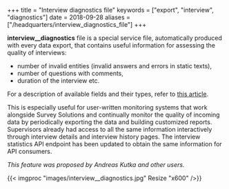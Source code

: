 ﻿+++
title = "Interview diagnostics file"
keywords = ["export", "interview", "diagnostics"]
date = 2018-09-28
aliases = ["/headquarters/interview_diagnostics_file"]
+++

**interview__diagnostics** file is a special service file, automatically produced 
with every data export, that contains useful information for assessing the quality 
of interviews:

*   number of invalid entities (invalid answers and errors in static texts),
*   number of questions with comments,
*   duration of the interview etc.

For a description of available fields and their types, refer to [this article](/headquarters/export/system-generated---export-file-anatomy#interview__diagnostics).

This is especially useful for user-written monitoring systems that work alongside 
Survey Solutions and continually monitor the quality of incoming data by 
periodically exporting the data and building customized reports. Supervisors already 
had access to all the same information interactively through interview details and 
interview history pages. The interview statistics API endpoint has been updated to 
obtain the same information for API consumers. 

_This feature was proposed by Andreas Kutka and other users._

{{< imgproc "images/interview__diagnostics.jpg" Resize "x600" />}}